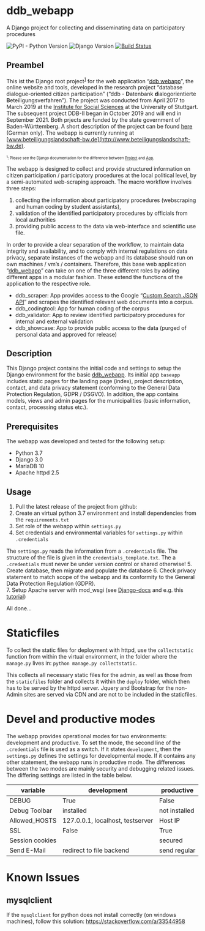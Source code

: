 # ddb_webapp
A Django project for collecting and disseminating data on participatory procedures

![PyPI - Python Version](https://img.shields.io/pypi/pyversions/Django.svg) ![Django Version](https://img.shields.io/badge/Django-3.0-blue.svg) [![Build Status](https://travis-ci.org/uweremer/ddb_webapp.svg?branch=master)](https://travis-ci.org/uweremer/ddb_webapp)

## Preambel
This ist the Django root project<sup>[1](#myfootnote1)</sup> for the web application “[ddb webapp](https://github.com/uweremer/ddb_webapp)”, the online website and tools, developed in the research project “database dialogue-oriented citizen participation” (“ddb - **D**atenbank **d**ialogorientierte **B**eteiligungsverfahren”). The project was conducted from April 2017 to March 2019 at the [Institute for Social Sciences]( https://www.sowi.uni-stuttgart.de/index.html) at the University of Stuttgart. The subsequent project DDB-II began in October 2019 and will end in September 2021. Both prjects are funded by the state government of Baden-Württemberg. A short description of the project can be found [here](https://www.sowi.uni-stuttgart.de/abteilungen/ps/forschung/dbb/) (German only). The webapp is currently running at [www.beteiligungslandschaft-bw.de](http://www.beteiligungslandschaft-bw.de).

<sub><sup>
<a name="myfootnote1"><sup>1</sup></a>: Please see the Django documentation for the difference between  [Project]( https://docs.djangoproject.com/en/2.2/intro/tutorial01/#creating-a-project) and [App](https://docs.djangoproject.com/en/2.2/intro/tutorial01/#creating-the-polls-app).</sup></sub>

The webapp is designed to collect and provide structured information on citizen participation / participatory procedures at the local political level, by a semi-automated web-scraping approach.
The macro workflow involves three steps: 
1. collecting the information about participatory procedures (webscraping and human coding by student assistants), 
2. validation of the identified participatory procedures by officials from local authorities
3. providing public access to the data via web-interface and scientific use file.

In order to provide a clear separation of the workflow, to maintain data integrity and availability, and to comply with internal regulations on data privacy, separate instances of the webapp and its database should run on own machines / vm’s / containers.
Therefore, this base web application “[ddb_webapp]( https://github.com/uweremer/ddb_webapp)” can take on one of the three different roles by adding different apps in a modular fashion. These extend the functions of the application to the respective role.

- ddb_scraper: App provides access to the Google “[Custom Search JSON API]( https://developers.google.com/custom-search/)” and scrapes the identified relevant web documents into a corpus.
- ddb_codingtool: App for human coding of the corpus 
- ddb_validator: App to review identified participatory procedures for internal and external validation
- ddb_showcase: App to provide public access to the data (purged of personal data and approved for release) 


## Description
This Django project contains the initial code and settings to setup the Django environment for the basic [ddb_webapp]( https://github.com/uweremer/ddb_webapp). Its initial app `baseapp` includes static pages for the landing page (index), project description, contact, and data privacy statement (conforming to the General Data Protection Regulation, GDPR / DSGVO). In addition, the app contains models, views and admin pages for the municipalities (basic information, contact, processing status etc.).  


## Prerequisites
The webapp was developed and tested for the following setup:


- Python 3.7  
- Django 3.0  
- MariaDB 10  
- Apache httpd 2.5  


## Usage
1. Pull the latest release of the project from github: 
2. Create an virtual python 3.7 environment and install dependencies from the `requirements.txt`
3. Set role of the webapp within `settings.py`
4. Set credentials and environmental variables for `settings.py` within `.credentials`

The `settings.py` reads the information from a `.credentials` file. The structure of the file is given in the `credentials_template.txt`. The a `.credentials` must never be under version control or shared otherwise!
5. Create database, then migrate and populate the database 
6. Check privacy statement to match scope of the webapp and its conformity to the General Data Protection Regulation (GDPR).  
7. Setup Apache server with mod_wsgi (see [Django-docs](https://docs.djangoproject.com/en/3.0/howto/deployment/wsgi/modwsgi/) and e.g. this [tutorial](https://www.digitalocean.com/community/tutorials/how-to-serve-django-applications-with-apache-and-mod_wsgi-on-ubuntu-14-04))  


All done...

# Staticfiles

To collect the static files for deployment with httpd, use the `collectstatic` function from within the virtual environment, in the folder where the `manage.py` lives in: `python manage.py collectstatic`.

This collects all necessary static files for the admin, as well as those from the `staticfiles` folder and collects it within the `deploy` folder, which then has to be served by the httpd server. Jquery and Bootstrap for the non-Admin sites are served via CDN and are not to be included in the staticfiles.

# Devel and productive modes

The webapp provides operational modes for two environments: development and productive. To set the mode, the second line of the `.credentials` file is used as a switch. If it states `development`, then the `settings.py` defines the settings for developmental mode. If it contains any other statement, the webapp runs in productive mode. The differences between the two modes are mainly security and debugging related issues. The differing settings are listed in the table below.

variable | development | productive
---------|-------------|-----------
DEBUG | True | False
Debug Toolbar | installed | not installed
Allowed_HOSTS | 127.0.0.1, localhost, testserver | Host IP
SSL | False | True  
Session cookies | | secured
Send E-Mail	| redirect to file backend | send regular



# Known Issues


## mysqlclient
If the `mysqlclient` for python does not install correctly (on windows machines), follow this solution: https://stackoverflow.com/a/33544958



